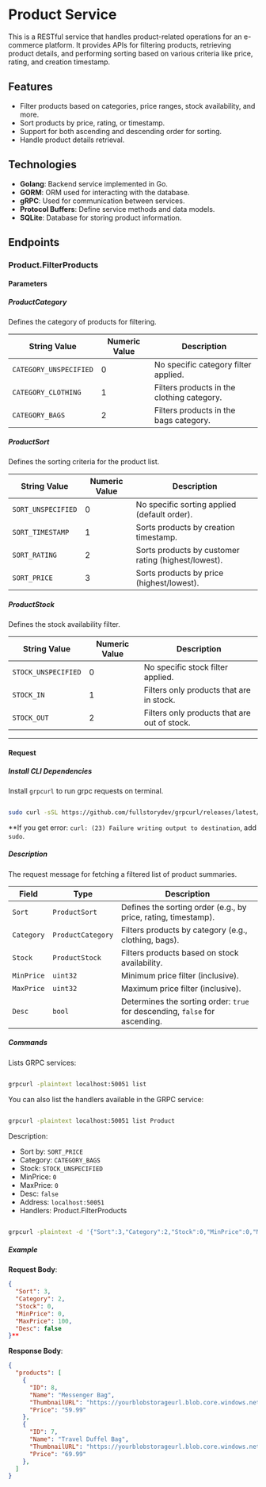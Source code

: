 # Product Service

This is a RESTful service that handles product-related operations for an e-commerce platform. It provides APIs for filtering products, retrieving product details, and performing sorting based on various criteria like price, rating, and creation timestamp.

## Features

- Filter products based on categories, price ranges, stock availability, and more.
- Sort products by price, rating, or timestamp.
- Support for both ascending and descending order for sorting.
- Handle product details retrieval.

## Technologies

- **Golang**: Backend service implemented in Go.
- **GORM**: ORM used for interacting with the database.
- **gRPC**: Used for communication between services.
- **Protocol Buffers**: Define service methods and data models.
- **SQLite**: Database for storing product information.

## Endpoints

### Product.FilterProducts

#### Parameters

##### ProductCategory
Defines the category of products for filtering.

| String Value           | Numeric Value | Description                                |
|------------------------|---------------|--------------------------------------------|
| `CATEGORY_UNSPECIFIED` | 0             | No specific category filter applied.       |
| `CATEGORY_CLOTHING`    | 1             | Filters products in the clothing category. |
| `CATEGORY_BAGS`        | 2             | Filters products in the bags category.     |

##### ProductSort
Defines the sorting criteria for the product list.

| String Value       | Numeric Value | Description                                         |
|--------------------|---------------|-----------------------------------------------------|
| `SORT_UNSPECIFIED` | 0             | No specific sorting applied (default order).        |
| `SORT_TIMESTAMP`   | 1             | Sorts products by creation timestamp.               |
| `SORT_RATING`      | 2             | Sorts products by customer rating (highest/lowest). |
| `SORT_PRICE`       | 3             | Sorts products by price (highest/lowest).           |

##### ProductStock
Defines the stock availability filter.

| String Value        | Numeric Value | Description                                  |
|---------------------|---------------|----------------------------------------------|
| `STOCK_UNSPECIFIED` | 0             | No specific stock filter applied.            |
| `STOCK_IN`          | 1             | Filters only products that are in stock.     |
| `STOCK_OUT`         | 2             | Filters only products that are out of stock. |

---

#### Request

##### Install CLI Dependencies

Install `grpcurl` to run grpc requests on terminal.

```bash

sudo curl -sSL https://github.com/fullstorydev/grpcurl/releases/latest/download/grpcurl-linux-amd64 -o /usr/local/bin/grpcurl && sudo chmod +x /usr/local/bin/grpcurl

```

**If you get error: `curl: (23) Failure writing output to destination`, add `sudo`.

##### Description

The request message for fetching a filtered list of product summaries.

| Field      | Type              | Description                                                                 |
|------------|-------------------|-----------------------------------------------------------------------------|
| `Sort`     | `ProductSort`     | Defines the sorting order (e.g., by price, rating, timestamp).              |
| `Category` | `ProductCategory` | Filters products by category (e.g., clothing, bags).                        |
| `Stock`    | `ProductStock`    | Filters products based on stock availability.                               |
| `MinPrice` | `uint32`          | Minimum price filter (inclusive).                                           |
| `MaxPrice` | `uint32`          | Maximum price filter (inclusive).                                           |
| `Desc`     | `bool`            | Determines the sorting order: `true` for descending, `false` for ascending. |


##### Commands

Lists GRPC services:

```bash

grpcurl -plaintext localhost:50051 list

```

You can also list the handlers available in the GRPC service:

```bash

grpcurl -plaintext localhost:50051 list Product

```

Description:
- Sort by: `SORT_PRICE`
- Category: `CATEGORY_BAGS`
- Stock: `STOCK_UNSPECIFIED`
- MinPrice: `0`
- MaxPrice: `0`
- Desc: `false`
- Address: `localhost:50051`
- Handlers: Product.FilterProducts

```bash

grpcurl -plaintext -d '{"Sort":3,"Category":2,"Stock":0,"MinPrice":0,"MaxPrice":0,"Desc":false}' localhost:50051 Product.FilterProducts

```

##### Example

**Request Body**:

```json
{
  "Sort": 3,
  "Category": 2,
  "Stock": 0,
  "MinPrice": 0,
  "MaxPrice": 100,
  "Desc": false
}**
```

**Response Body**:

```json
{
  "products": [
    {
      "ID": 8,
      "Name": "Messenger Bag",
      "ThumbnailURL": "https://yourblobstorageurl.blob.core.windows.net/images/messenger.jpg",
      "Price": "59.99"
    },
    {
      "ID": 7,
      "Name": "Travel Duffel Bag",
      "ThumbnailURL": "https://yourblobstorageurl.blob.core.windows.net/images/duffel.jpg",
      "Price": "69.99"
    },
  ]
}
```